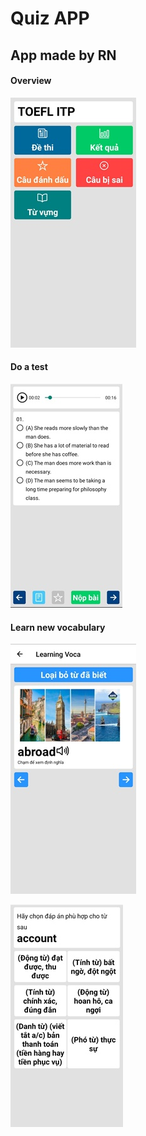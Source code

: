 # Quiz APP

## App made by RN

#### Overview
![OV](https://github.com/nguyentu43/react-native-quiz/raw/master/screenshot01.jpg)

#### Do a test
![OV](https://github.com/nguyentu43/react-native-quiz/raw/master/screenshot02.jpg)

#### Learn new vocabulary
![OV](https://github.com/nguyentu43/react-native-quiz/raw/master/screenshot03.jpg)

![OV](https://github.com/nguyentu43/react-native-quiz/raw/master/screenshot04.jpg)
